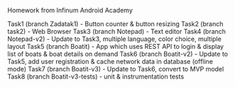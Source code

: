 Homework from Infinum Android Academy

Task1 (branch Zadatak1) - Button counter & button resizing
Task2 (branch task2) - Web Browser
Task3 (branch Notepad) - Text editor
Task4 (branch Notepad-v2) - Update to Task3, multiple language, color choice, multiple layout
Task5 (branch Boatit) - App which uses REST API to login & display list of boats & boat details on demand
Task6 (branch Boatit-v2) - Update to Task5, add user registration & cache network data in database (offline mode)
Task7 (branch Boatit-v3) - Update to Task6, convert to MVP model
Task8 (branch Boatit-v3-tests) - unit & instrumentation tests
